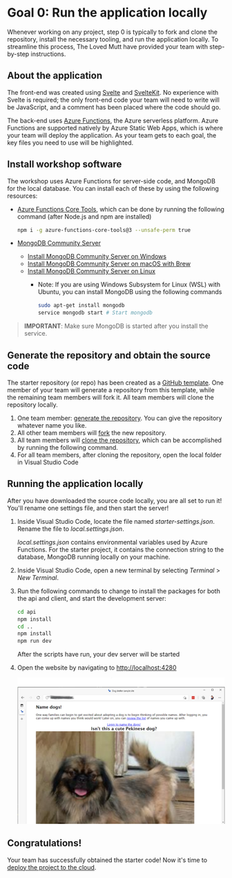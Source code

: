 # Goal 0: Run the application locally

Whenever working on any project, step 0 is typically to fork and clone the repository, install the necessary tooling, and run the application locally. To streamline this process, The Loved Mutt have provided your team with step-by-step instructions.

## About the application

The front-end was created using [Svelte](https://svelte.dev) and [SvelteKit](https://kit.svelte.dev). No experience with Svelte is required; the only front-end code your team will need to write will be JavaScript, and a comment has been placed where the code should go.

The back-end uses [Azure Functions](https://docs.microsoft.com/azure/azure-functions/functions-overview), the Azure serverless platform. Azure Functions are supported natively by Azure Static Web Apps, which is where your team will deploy the application. As your team gets to each goal, the key files you need to use will be highlighted.

## Install workshop software

The workshop uses Azure Functions for server-side code, and MongoDB for the local database. You can install each of these by using the following resources:

- [Azure Functions Core Tools](https://www.npmjs.com/package/azure-functions-core-tools), which can be done by running the following command (after Node.js and npm are installed)

  ```bash
  npm i -g azure-functions-core-tools@3 --unsafe-perm true
  ```

- [MongoDB Community Server](https://www.mongodb.com/try/download/community)
  - [Install MongoDB Community Server on Windows](https://docs.mongodb.com/manual/tutorial/install-mongodb-on-windows/)
  - [Install MongoDB Community Server on macOS with Brew](https://docs.mongodb.com/manual/tutorial/install-mongodb-on-os-x/)
  - [Install MongoDB Community Server on Linux](https://docs.mongodb.com/manual/tutorial/install-mongodb-on-ubuntu/)
    - Note: If you are using Windows Subsystem for Linux (WSL) with Ubuntu, you can install MongoDB using the following commands

      ```bash
      sudo apt-get install mongodb
      service mongodb start # Start mongodb
      ```

> **IMPORTANT**: Make sure MongoDB is started after you install the service.

## Generate the repository and obtain the source code

The starter repository (or repo) has been created as a [GitHub template](https://docs.github.com/github/creating-cloning-and-archiving-repositories/creating-a-repository-on-github/creating-a-repository-from-a-template). One member of your team will generate a repository from this template, while the remaining team members will fork it. All team members will clone the repository locally.

1. One team member: [generate the repository](https://github.com/login?return_to=https%3A%2F%2Fgithub.com%2Fgeektrainer%2Floved-mutt%2Fgenerate). You can give the repository whatever name you like.
1. All other team members will [fork](https://docs.github.com/github/getting-started-with-github/quickstart/fork-a-repo) the new repository.
1. All team members will [clone the repository](https://docs.github.com/github/creating-cloning-and-archiving-repositories/cloning-a-repository-from-github/cloning-a-repository), which can be accomplished by running the following command.
1. For all team members, after cloning the repository, open the local folder in Visual Studio Code

## Running the application locally

After you have downloaded the source code locally, you are all set to run it! You'll rename one settings file, and then start the server!

1. Inside Visual Studio Code, locate the file named *starter-settings.json*. Rename the file to *local.settings.json*.

    *local.settings.json* contains environmental variables used by Azure Functions. For the starter project, it contains the connection string to the database, MongoDB running locally on your machine.

1. Inside Visual Studio Code, open a new terminal by selecting *Terminal* > *New Terminal*.
1. Run the following commands to change to install the packages for both the api and client, and start the development server:

    ```bash
    cd api
    npm install
    cd ..
    npm install
    npm run dev
    ```

    After the scripts have run, your dev server will be started

1. Open the website by navigating to [http://localhost:4280](http://localhost:4280)

    ![Screenshot of the starting page, showing a link to login, a picture of a dog with the heading Isn't this a cute Pekinese dog?](./media/starter-page.png)

## Congratulations!

Your team has successfully obtained the starter code! Now it's time to [deploy the project to the cloud](1-deploy.md).
